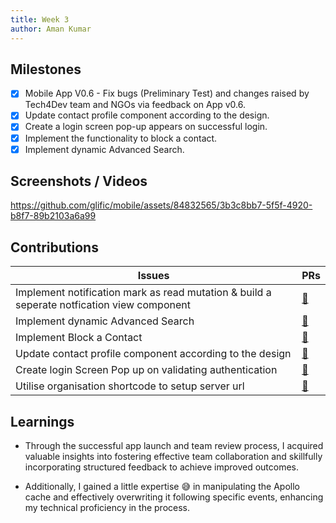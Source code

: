 ```yaml
---
title: Week 3
author: Aman Kumar
---
```


## Milestones

- [x] Mobile App V0.6 - Fix bugs (Preliminary Test) and changes raised by Tech4Dev team and NGOs via feedback on App v0.6.
- [x] Update contact profile component according to the design.
- [x] Create a login screen pop-up appears on successful login.
- [x] Implement the functionality to block a contact.
- [x] Implement dynamic Advanced Search.

## Screenshots / Videos

https://github.com/glific/mobile/assets/84832565/3b3c8bb7-5f5f-4920-b8f7-89b2103a6a99

## Contributions

| Issues                                                                                     | PRs                                             |
| ------------------------------------------------------------------------------------------ | ----------------------------------------------- |
| Implement notification mark as read mutation & build a seperate notfication view component | [🔗](https://github.com/glific/mobile/pull/136) |
| Implement dynamic Advanced Search                                                          | [🔗](https://github.com/glific/mobile/pull/135) |
| Implement Block a Contact                                                                  | [🔗](https://github.com/glific/mobile/pull/133) |
| Update contact profile component according to the design                                   | [🔗](https://github.com/glific/mobile/pull/132) |
| Create login Screen Pop up on validating authentication                                    | [🔗](https://github.com/glific/mobile/pull/131) |
| Utilise organisation shortcode to setup server url                                         | [🔗](https://github.com/glific/mobile/pull/130) |

## Learnings

- Through the successful app launch and team review process, I acquired valuable insights into fostering effective team collaboration and skillfully incorporating structured feedback to achieve improved outcomes.

- Additionally, I gained a little expertise 😅 in manipulating the Apollo cache and effectively overwriting it following specific events, enhancing my technical proficiency in the process.
